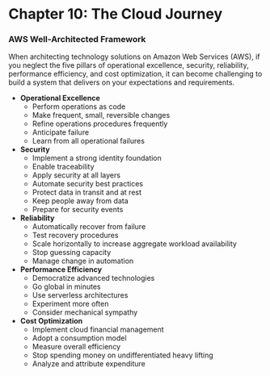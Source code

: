 # Chapter 10: The Cloud Journey

### AWS Well-Architected Framework
When architecting technology solutions on Amazon Web Services (AWS), if you neglect the five pillars of operational excellence, security, reliability, performance efficiency, and cost optimization, it can become challenging to build a system that delivers on your expectations and requirements.
  - **Operational Excellence**
    - Perform operations as code
    - Make frequent, small, reversible changes
    - Refine operations procedures frequently
    - Anticipate failure
    - Learn from all operational failures
  - **Security**
    - Implement a strong identity foundation
    - Enable traceability
    - Apply security at all layers
    - Automate security best practices
    - Protect data in transit and at rest
    - Keep people away from data
    - Prepare for security events
  - **Reliability**
    - Automatically recover from failure
    - Test recovery procedures
    - Scale horizontally to increase aggregate workload availability
    - Stop guessing capacity
    - Manage change in automation
  - **Performance Efficiency**
    - Democratize advanced technologies
    - Go global in minutes
    - Use serverless architectures
    - Experiment more often
    - Consider mechanical sympathy
  - **Cost Optimization**
    - Implement cloud financial management
    - Adopt a consumption model
    - Measure overall efficiency
    - Stop spending money on undifferentiated heavy lifting
    - Analyze and attribute expenditure
